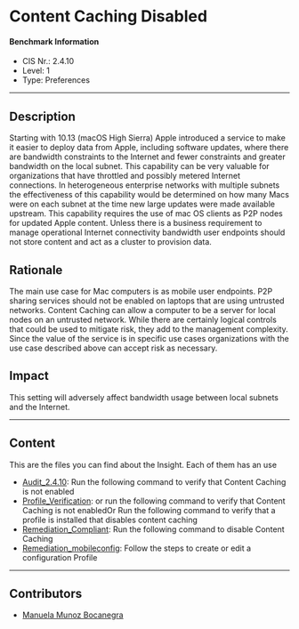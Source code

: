 # Content Caching Disabled
#### Benchmark Information
- CIS Nr.: 2.4.10
- Level: 1
- Type: Preferences
------------------------
## Description

Starting with 10.13 (macOS High Sierra) Apple introduced a service to make it easier to deploy data from Apple, including software updates, where there are bandwidth constraints to the Internet and fewer constraints and greater bandwidth on the local subnet. This capability can be very valuable for organizations that have throttled and possibly metered Internet connections. In heterogeneous enterprise networks with multiple subnets the effectiveness of this capability would be determined on how many Macs were on each subnet at the time new large updates were made available upstream. This capability requires the use of mac OS clients as P2P nodes for updated Apple content. Unless there is a business requirement to manage operational Internet connectivity bandwidth user endpoints should not store content and act as a cluster to provision data.

## Rationale


The main use case for Mac computers is as mobile user endpoints. P2P sharing services should not be enabled on laptops that are using untrusted networks. Content Caching can allow a computer to be a server for local nodes on an untrusted network. While there are certainly logical controls that could be used to mitigate risk, they add to the management complexity. Since the value of the service is in specific use cases organizations with the use case described above can accept risk as necessary.

## Impact

This setting will adversely affect bandwidth usage between local subnets and the Internet.

---
## Content
This are the files you can find about the Insight. Each of them has an use 
* [Audit_2.4.10](https://github.com/apfelwerk/JamfProtectInsights/blob/main/PreferencesType/CIS_2.4.10_Content%20Caching%20Disabled/Audit_2.4.10.sh): Run the following command to verify that Content Caching is not enabled
* [Profile_Verification](https://github.com/apfelwerk/JamfProtectInsights/blob/main/PreferencesType/CIS_2.4.10_Content%20Caching%20Disabled/Profile_Verification.sh): or run the following command to verify that Content Caching is not enabledOr Run the following command to verify that a profile is installed that disables content caching
* [Remediation_Compliant](https://github.com/apfelwerk/JamfProtectInsights/blob/main/PreferencesType/CIS_2.4.10_Content%20Caching%20Disabled/Remediation_Compliant.sh): Run the following command to disable Content Caching
* [Remediation_mobileconfig](https://github.com/apfelwerk/JamfProtectInsights/blob/main/PreferencesType/CIS_2.4.10_Content%20Caching%20Disabled/Remediation_mobileconfig.md): Follow the steps to create or edit a configuration Profile
------------------------------------------------------------------------------------------------------------------------------------------------------------------------------------------------------------------------------------------------------------------------------------------------------------------------------
## Contributors
* [Manuela Munoz Bocanegra](https://github.com/manuelamunoz)


